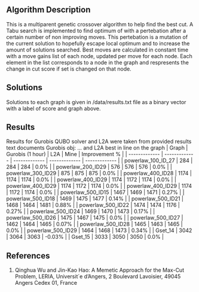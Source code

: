 ## Algorithm Description
This is a multiparent genetic crossover algorithm to help find the best cut. A Tabu search is implemented to find optimum of with a pertebation after a certain number of non improving moves. This pertebation is a mutation of the current solution to hopefully escape local optimum and to increase the amount of solutions searched. Best moves are calculated in constant time with a move gains list of each node, updated per move for each node. Each element in the list corresponds to a node in the graph and respresents the change in cut score if set is changed on that node. 

## Solutions
Solutions to each graph is given in /data/results.txt file as a binary vector with a label of score and graph above.

## Results
Results for Gurobis QUBO solver and L2A were taken from provided results text documents Gurobis obj: ... and L2A best in line on the graph
| Graph  | Gurobis (1 hour) | L2A | Mine | Improvement % |
| ------------- | ------------- | ------------- | ------------- | ------------- | 
| powerlaw_100_ID_27 | 284 | 284 | 284 | 0.0% | 
| powerlaw_200_ID29 | 576 | 576 | 576 | 0.0% | 
| powerlaw_300_ID29 | 875 | 875 | 875 | 0.0% | 
| powerlaw_400_ID28 | 1174 | 1174 | 1174 | 0.0% | 
| powerlaw_400_ID29 | 1174 | 1172 | 1174 | 0.0% | 
| powerlaw_400_ID29 | 1174 | 1172 | 1174 | 0.0% | 
| powerlaw_400_ID29 | 1174 | 1172 | 1174 | 0.0% | 
| powerlaw_500_ID15 | 1467 | 1469 | 1471 | 0.27% | 
| powerlaw_500_ID18 | 1469 | 1475 | 1477 | 0.14% | 
| powerlaw_500_ID21 | 1468 | 1464 | 1481 | 0.88% | 
| powerlaw_500_ID22 | 1474 | 1474 | 1176 | 0.27% | 
| powerlaw_500_ID24 | 1469 | 1470 | 1473 | 0.17% | 
| powerlaw_500_ID26 | 1475 | 1467 | 1475 | 0.0% | 
| powerlaw_500_ID27 | 1462 | 1464 | 1465 | 0.07% | 
| powerlaw_500_ID28 | 1465 | 1463 | 1465 | 0.0% | 
| powerlaw_500_ID29 | 1464 | 1468 | 1473 | 0.34% | 
| Gset_14 | 3042 | 3064 | 3063 | -0.03% | 
| Gset_15 | 3033 | 3050 | 3050 | 0.0% | 

## References

1) Qinghua Wu and Jin-Kao Hao: A Memetic Approach for the Max-Cut Problem, LERIA, Universit´e d’Angers, 2 Boulevard Lavoisier, 49045 Angers Cedex 01, France
